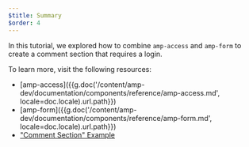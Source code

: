 ```yaml
---
$title: Summary
$order: 4
---
```


In this tutorial, we explored how to combine `amp-access` and `amp-form` to create a comment section that requires a login.

To learn more, visit the following resources:

- [amp-access]({{g.doc('/content/amp-dev/documentation/components/reference/amp-access.md', locale=doc.locale).url.path}})
- [amp-form]({{g.doc('/content/amp-dev/documentation/components/reference/amp-form.md', locale=doc.locale).url.path}})
- ["Comment Section" Example](https://ampbyexample.com/samples_templates/comment_section/)
